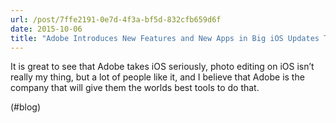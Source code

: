 ```yaml
---
url: /post/7ffe2191-0e7d-4f3a-bf5d-832cfb659d6f
date: 2015-10-06
title: "Adobe Introduces New Features and New Apps in Big iOS Updates Today –  MacStories"
---
```


It is great to see that Adobe takes iOS seriously, photo editing on iOS isn&#8217;t really my thing, but a lot of people like it, and I believe that Adobe is the company that will give them the worlds best tools to do that.



(#blog)